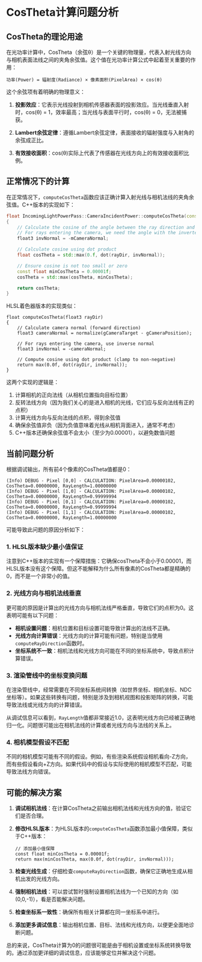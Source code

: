 # CosTheta计算问题分析

## CosTheta的理论用途

在光功率计算中，CosTheta（余弦θ）是一个关键的物理量，代表入射光线方向与相机表面法线之间的夹角余弦值。这个值在光功率计算公式中起着至关重要的作用：

```
功率(Power) = 辐射度(Radiance) × 像素面积(PixelArea) × cos(θ)
```

这个余弦项有着明确的物理意义：

1. **投影效应**：它表示光线投射到相机传感器表面的投影效应。当光线垂直入射时，cos(θ) = 1，效率最高；当光线与表面平行时，cos(θ) = 0，无法被捕获。

2. **Lambert余弦定律**：遵循Lambert余弦定律，表面接收的辐射强度与入射角的余弦成正比。

3. **有效接收面积**：cos(θ)实际上代表了传感器在光线方向上的有效接收面积比例。

## 正常情况下的计算

在正常情况下，`computeCosTheta`函数应该正确计算入射光线与相机法线的夹角余弦值。C++版本的实现如下：

```cpp
float IncomingLightPowerPass::CameraIncidentPower::computeCosTheta(const float3& rayDir) const
{
    // Calculate the cosine of the angle between the ray direction and camera normal
    // For rays entering the camera, we need the angle with the inverted camera normal
    float3 invNormal = -mCameraNormal;

    // Calculate cosine using dot product
    float cosTheta = std::max(0.f, dot(rayDir, invNormal));

    // Ensure cosine is not too small or zero
    const float minCosTheta = 0.00001f;
    cosTheta = std::max(cosTheta, minCosTheta);

    return cosTheta;
}
```

HLSL着色器版本的实现类似：

```hlsl
float computeCosTheta(float3 rayDir)
{
    // Calculate camera normal (forward direction)
    float3 cameraNormal = normalize(gCameraTarget - gCameraPosition);

    // For rays entering the camera, use inverse normal
    float3 invNormal = -cameraNormal;

    // Compute cosine using dot product (clamp to non-negative)
    return max(0.0f, dot(rayDir, invNormal));
}
```

这两个实现的逻辑是：
1. 计算相机的正向法线（从相机位置指向目标位置）
2. 反转法线方向（因为我们关心的是进入相机的光线，它们应与反向法线有正的点积）
3. 计算光线方向与反向法线的点积，得到余弦值
4. 确保余弦值非负（因为负值意味着光线从相机背面进入，通常不考虑）
5. C++版本还确保余弦值不会太小（至少为0.00001），以避免数值问题

## 当前问题分析

根据调试输出，所有前4个像素的CosTheta值都是0：

```
(Info) DEBUG - Pixel [0,0] - CALCULATION: PixelArea=0.00000102, CosTheta=0.00000000, RayLength=1.00000000
(Info) DEBUG - Pixel [1,0] - CALCULATION: PixelArea=0.00000102, CosTheta=0.00000000, RayLength=0.99999994
(Info) DEBUG - Pixel [0,1] - CALCULATION: PixelArea=0.00000102, CosTheta=0.00000000, RayLength=0.99999994
(Info) DEBUG - Pixel [1,1] - CALCULATION: PixelArea=0.00000102, CosTheta=0.00000000, RayLength=1.00000000
```

可能导致此问题的原因分析如下：

### 1. HLSL版本缺少最小值保证

注意到C++版本的实现有一个保障措施：它确保cosTheta不会小于0.00001，而HLSL版本没有这个保障。但这不能解释为什么所有像素的CosTheta都是精确的0，而不是一个非常小的值。

### 2. 光线方向与相机法线垂直

更可能的原因是计算出的光线方向与相机法线严格垂直，导致它们的点积为0。这表明可能有以下问题：

- **相机设置问题**：相机位置和目标设置可能导致计算出的法线不正确。
- **光线方向计算错误**：光线方向的计算可能有问题，特别是当使用`computeRayDirection`函数时。
- **坐标系统不一致**：相机法线和光线方向可能在不同的坐标系统中，导致点积计算错误。

### 3. 渲染管线中的坐标变换问题

在渲染管线中，经常需要在不同坐标系统间转换（如世界坐标、相机坐标、NDC坐标等）。如果这些转换有问题，特别是涉及到相机视图和投影矩阵的转换，可能导致法线或光线方向的计算错误。

从调试信息可以看到，`RayLength`值都非常接近1.0，这表明光线方向已经被正确地归一化。问题很可能出在相机法线的计算或者光线方向与法线的关系上。

### 4. 相机模型假设不匹配

不同的相机模型可能有不同的假设。例如，有些渲染系统假设相机看向-Z方向，而有些假设看向+Z方向。如果代码中的假设与实际使用的相机模型不匹配，可能导致法线方向错误。

## 可能的解决方案

1. **调试相机法线**：在计算CosTheta之前输出相机法线和光线方向的值，验证它们是否合理。

2. **修改HLSL版本**：为HLSL版本的`computeCosTheta`函数添加最小值保障，类似于C++版本：
   ```hlsl
   // 添加最小值保障
   const float minCosTheta = 0.00001f;
   return max(minCosTheta, max(0.0f, dot(rayDir, invNormal)));
   ```

3. **检查光线生成**：仔细检查`computeRayDirection`函数，确保它正确地生成从相机出发的光线方向。

4. **强制相机法线**：可以尝试暂时强制设置相机法线为一个已知的方向（如(0,0,-1)），看是否能解决问题。

5. **检查坐标系一致性**：确保所有相关计算都在同一坐标系中进行。

6. **添加更多调试信息**：输出相机位置、目标、法线和光线方向，以便更全面地诊断问题。

总的来说，CosTheta计算为0的问题很可能是由于相机设置或坐标系统转换导致的。通过添加更详细的调试信息，应该能够定位并解决这个问题。
